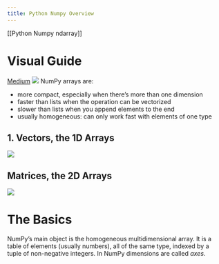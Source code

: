 ```yaml
---
title: Python Numpy Overview
---
```

[[Python Numpy ndarray]]
# Visual Guide
[Medium](https://betterprogramming.pub/numpy-illustrated-the-visual-guide-to-numpy-3b1d4976de1d)
![](https://miro.medium.com/max/1313/1*ND8LvMjQOX19G-Yg0ANPxw.png)
NumPy arrays are:
-   more compact, especially when there’s more than one dimension
-   faster than lists when the operation can be vectorized
-   slower than lists when you append elements to the end
-   usually homogeneous: can only work fast with elements of one type

## 1. Vectors, the 1D Arrays
![](https://miro.medium.com/max/1313/1*cyN_FxUVbkdDyrULhfTIGw.png)

## Matrices, the 2D Arrays
![](https://miro.medium.com/max/1313/1*aLMuXA81pDXaw0J0QdKvRQ.png)

# The Basics
NumPy’s main object is the homogeneous multidimensional array. It is a table of elements (usually numbers), all of the same type, indexed by a tuple of non-negative integers.
In NumPy dimensions are called _axes_.
